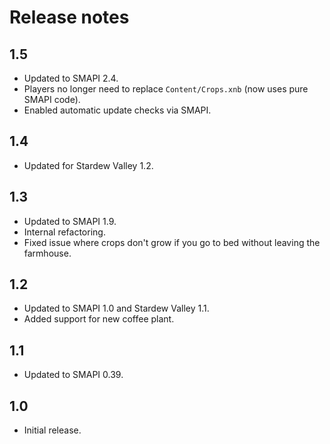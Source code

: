# Release notes
## 1.5
* Updated to SMAPI 2.4.
* Players no longer need to replace `Content/Crops.xnb` (now uses pure SMAPI code).
* Enabled automatic update checks via SMAPI.

## 1.4
* Updated for Stardew Valley 1.2.

## 1.3
* Updated to SMAPI 1.9.
* Internal refactoring.
* Fixed issue where crops don't grow if you go to bed without leaving the farmhouse.

## 1.2
* Updated to SMAPI 1.0 and Stardew Valley 1.1.
* Added support for new coffee plant.

## 1.1
* Updated to SMAPI 0.39.

## 1.0
* Initial release.
